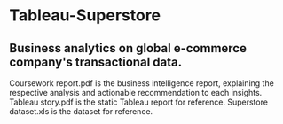 # Tableau-Superstore
## Business analytics on global e-commerce company's transactional data. ##
Coursework report.pdf is the business intelligence report, explaining the respective analysis and actionable recommendation to each insights.
Tableau story.pdf is the static Tableau report for reference.
Superstore dataset.xls is the dataset for reference.
